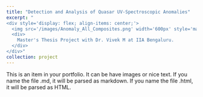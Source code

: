 ```yaml
---
title: "Detection and Analysis of Quasar UV-Spectroscopic Anomalies"
excerpt: "
<div style='display: flex; align-items: center;'>
  <img src='/images/Anomaly_All_Composites.png' width='600px' style='margin-right: 15px;'/>
  <div>
    Master's Thesis Project with Dr. Vivek M at IIA Bengaluru.
  </div>
</div>"
collection: project
---
```



This is an item in your portfolio. It can be have images or nice text. If you name the file .md, it will be parsed as markdown. If you name the file .html, it will be parsed as HTML. 
